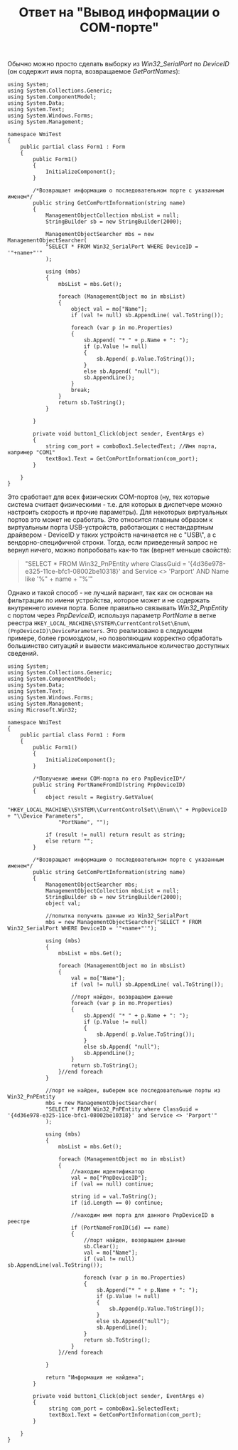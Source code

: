﻿---
title: "Ответ на \"Вывод информации о COM-порте\""
se.owner.user_id: 240512
se.owner.display_name: "MSDN.WhiteKnight"
se.owner.link: "https://ru.stackoverflow.com/users/240512/msdn-whiteknight"
se.answer_id: 798312
se.question_id: 798054
se.post_type: answer
se.score: 1
se.is_accepted: True
---
<p>Обычно можно просто сделать выборку из <em>Win32_SerialPort</em> по <em>DeviceID</em> (он содержит имя порта, возвращаемое <em>GetPortNames</em>):</p>

<pre><code>using System;
using System.Collections.Generic;
using System.ComponentModel;
using System.Data;
using System.Text;
using System.Windows.Forms;
using System.Management;

namespace WmiTest
{
    public partial class Form1 : Form
    {
        public Form1()
        {
            InitializeComponent();
        }        

        /*Возвращает информацию о последовательном порте с указанным именем*/
        public string GetComPortInformation(string name)
        {
            ManagementObjectCollection mbsList = null;
            StringBuilder sb = new StringBuilder(2000);            

            ManagementObjectSearcher mbs = new ManagementObjectSearcher(
            "SELECT * FROM Win32_SerialPort WHERE DeviceID = '"+name+"'"
            );

            using (mbs)
            {
                mbsList = mbs.Get();

                foreach (ManagementObject mo in mbsList)
                {
                    object val = mo["Name"];
                    if (val != null) sb.AppendLine( val.ToString());

                    foreach (var p in mo.Properties)
                    {
                        sb.Append( "* " + p.Name + ": ");
                        if (p.Value != null)
                        {
                            sb.Append( p.Value.ToString());
                        }
                        else sb.Append( "null");
                        sb.AppendLine();
                    }
                    break;
                }
                return sb.ToString();
            }

        }

        private void button1_Click(object sender, EventArgs e)
        {
            string com_port = comboBox1.SelectedText; //Имя порта, например "COM1"
            textBox1.Text = GetComPortInformation(com_port);
        }

    }
}
</code></pre>

<p>Это сработает для всех физических COM-портов (ну, тех которые система считает физическими - т.е. для которых в диспетчере можно настроить скорость и прочие параметры). Для некоторых виртуальных портов это может не сработать. Это относится главным образом к виртуальным порта USB-устройств, работающих с нестандартным драйвером - DeviceID у таких устройств начинается не с "USB\", а с вендорно-специфичной строки. Тогда, если приведенный запрос не вернул ничего, можно попробовать как-то так (вернет меньше свойств):</p>

<blockquote>
  <p>"SELECT * FROM Win32_PnPEntity where ClassGuid = '{4d36e978-e325-11ce-bfc1-08002be10318}' and Service &lt;> 'Parport' AND Name like '%" + name + "%'"</p>
</blockquote>

<p>Однако и такой способ - не лучший вариант, так как он основан на фильтрации по имени устройства, которое может и не содержать внутреннего имени порта. Более правильно связывать <em>Win32_PnpEntity</em> с портом через <em>PnpDeviceID</em>, используя параметр <em>PortName</em> в ветке реестра <code>HKEY_LOCAL_MACHINE\SYSTEM\CurrentControlSet\Enum\(PnpDeviceID)\DeviceParameters</code>. Это реализовано в следующем примере, более громоздком, но позволяющим корректно обработать большинство ситуаций и вывести максимальное количество доступных сведений.</p>

<pre><code>using System;
using System.Collections.Generic;
using System.ComponentModel;
using System.Data;
using System.Text;
using System.Windows.Forms;
using System.Management;
using Microsoft.Win32;

namespace WmiTest
{
    public partial class Form1 : Form
    {
        public Form1()
        {
            InitializeComponent();
        }

        /*Получение имени COM-порта по его PnpDeviceID*/
        public string PortNameFromID(string PnpDeviceID)
        {
            object result = Registry.GetValue(
                "HKEY_LOCAL_MACHINE\\SYSTEM\\CurrentControlSet\\Enum\\" + PnpDeviceID + "\\Device Parameters",
                "PortName", "");

            if (result != null) return result as string;
            else return "";
        }

        /*Возвращает информацию о последовательном порте с указанным именем*/
        public string GetComPortInformation(string name)
        {
            ManagementObjectSearcher mbs;
            ManagementObjectCollection mbsList = null;
            StringBuilder sb = new StringBuilder(2000);
            object val;

            //попытка получить данные из Win32_SerialPort
            mbs = new ManagementObjectSearcher("SELECT * FROM Win32_SerialPort WHERE DeviceID = '"+name+"'");

            using (mbs)
            {
                mbsList = mbs.Get();

                foreach (ManagementObject mo in mbsList)
                {
                    val = mo["Name"];
                    if (val != null) sb.AppendLine( val.ToString());

                    //порт найден, возвращаем данные
                    foreach (var p in mo.Properties)
                    {
                        sb.Append( "* " + p.Name + ": ");
                        if (p.Value != null)
                        {
                            sb.Append( p.Value.ToString());
                        }
                        else sb.Append( "null");
                        sb.AppendLine();
                    }
                    return sb.ToString();
                }//end foreach                       
            }

            //порт не найден, выберем все последовательные порты из Win32_PnPEntity
            mbs = new ManagementObjectSearcher(
            "SELECT * FROM Win32_PnPEntity where ClassGuid = '{4d36e978-e325-11ce-bfc1-08002be10318}' and Service &lt;&gt; 'Parport'"
            );

            using (mbs)
            {
                mbsList = mbs.Get();

                foreach (ManagementObject mo in mbsList)                
                {
                    //находим идентификатор
                    val = mo["PnpDeviceID"];
                    if (val == null) continue;

                    string id = val.ToString();
                    if (id.Length == 0) continue;

                    //находим имя порта для данного PnpDeviceID в реестре
                    if (PortNameFromID(id) == name)
                    {
                        //порт найден, возвращаем данные
                        sb.Clear();
                        val = mo["Name"];
                        if (val != null) sb.AppendLine(val.ToString());

                        foreach (var p in mo.Properties)
                        {
                            sb.Append("* " + p.Name + ": ");
                            if (p.Value != null)
                            {
                                sb.Append(p.Value.ToString());
                            }
                            else sb.Append("null");
                            sb.AppendLine();
                        }
                        return sb.ToString();
                    }                    
                }//end foreach          

            }

            return "Информация не найдена";
        }

        private void button1_Click(object sender, EventArgs e)
        {
             string com_port = comboBox1.SelectedText; 
             textBox1.Text = GetComPortInformation(com_port); 
        }

    }
}
</code></pre>
